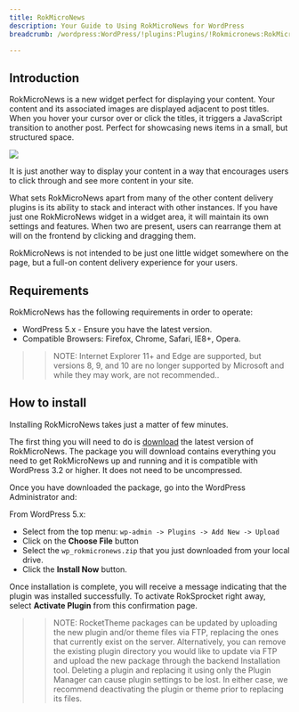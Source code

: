 ```yaml
---
title: RokMicroNews
description: Your Guide to Using RokMicroNews for WordPress
breadcrumb: /wordpress:WordPress/!plugins:Plugins/!Rokmicronews:RokMicroNews

---
```


Introduction
-----
RokMicroNews is a new widget perfect for displaying your content. Your content and its associated images are displayed adjacent to post titles. When you hover your cursor over or click the titles, it triggers a JavaScript transition to another post. Perfect for showcasing news items in a small, but structured space.

![][feature]

It is just another way to display your content in a way that encourages users to click through and see more content in your site.

What sets RokMicroNews apart from many of the other content delivery plugins is its ability to stack and interact with other instances. If you have just one RokMicroNews widget in a widget area, it will maintain its own settings and features. When two are present, users can rearrange them at will on the frontend by clicking and dragging them. 

RokMicroNews is not intended to be just one little widget somewhere on the page, but a full-on content delivery experience for your users.

Requirements
-----

RokMicroNews has the following requirements in order to operate:

* WordPress 5.x - Ensure you have the latest version.
* Compatible Browsers: Firefox, Chrome, Safari, IE8+, Opera.

>> NOTE: Internet Explorer 11+ and Edge are supported, but versions 8, 9, and 10 are no longer supported by Microsoft and while they may work, are not recommended..

How to install
--------------
Installing RokMicroNews takes just a matter of few minutes.

The first thing you will need to do is [download][download] the latest version of RokMicroNews. The package you will download contains everything you need to get RokMicroNews up and running and it is compatible with WordPress 3.2 or higher. It does not need to be uncompressed. 

Once you have downloaded the package, go into the WordPress Administrator and:

From WordPress 5.x:

* Select from the top menu: `wp-admin -> Plugins -> Add New -> Upload`
* Click on the **Choose File** button
* Select the `wp_rokmicronews.zip` that you just downloaded from your local drive.
* Click the **Install Now** button.

Once installation is complete, you will receive a message indicating that the plugin was installed successfully. To activate RokSprocket right away, select **Activate Plugin** from this confirmation page.

>> NOTE: RocketTheme packages can be updated by uploading the new plugin and/or theme files via FTP, replacing the ones that currently exist on the server. Alternatively, you can remove the existing plugin directory you would like to update via FTP and upload the new package through the backend Installation tool. Deleting a plugin and replacing it using only the Plugin Manager can cause plugin settings to be lost. In either case, we recommend deactivating the plugin or theme prior to replacing its files.

[widget1]: assets/wp_rokmicronews_widget_1.png
[widget2]: assets/wp_rokmicronews_widget_2.png
[widget3]: assets/wp_rokmicronews_widget_3.png
[download]: http://www.rockettheme.com/wordpress-downloads/plugins/club/2618-rokmicronews
[feature]: assets/rokmicronews.jpg
